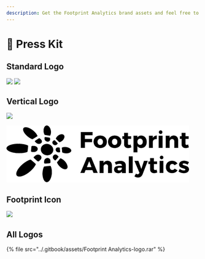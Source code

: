```yaml
---
description: Get the Footprint Analytics brand assets and feel free to use it.
---
```


# 🐾 Press Kit

## Standard Logo

![](../.gitbook/assets/logo3.png) ![](<../.gitbook/assets/logo-墨稿 (1) (1) (2) (1) (1) (1) (1).png>)

## Vertical Logo

![](<../.gitbook/assets/图层 2.png>)

![](<../.gitbook/assets/Footprint logo (1) (1) (1) (1) (1) (1) (1).png>)

## Footprint Icon

![](../.gitbook/assets/180.png)

## All Logos

{% file src="../.gitbook/assets/Footprint Analytics-logo.rar" %}
